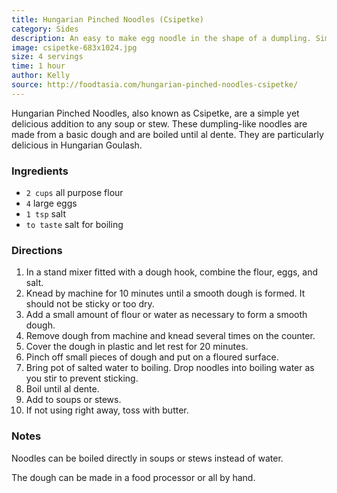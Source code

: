 ```yaml
---
title: Hungarian Pinched Noodles (Csipetke)
category: Sides
description: An easy to make egg noodle in the shape of a dumpling. Simply pinch small pieces off of ball of noodle dough, drop into boiling water, and cook until al dente. Add Hungarian Pinched Noodles to soups and stews for instant comfort food.
image: csipetke-683x1024.jpg
size: 4 servings
time: 1 hour
author: Kelly
source: http://foodtasia.com/hungarian-pinched-noodles-csipetke/
---
```


Hungarian Pinched Noodles, also known as Csipetke, are a simple yet delicious addition to any soup or stew. These dumpling-like noodles are made from a basic dough and are boiled until al dente. They are particularly delicious in Hungarian Goulash.

### Ingredients

* `2 cups` all purpose flour
* `4` large eggs
* `1 tsp` salt
* `to taste` salt for boiling

### Directions

1. In a stand mixer fitted with a dough hook, combine the flour, eggs, and salt.
2. Knead by machine for 10 minutes until a smooth dough is formed. It should not be sticky or too dry.
3. Add a small amount of flour or water as necessary to form a smooth dough.
4. Remove dough from machine and knead several times on the counter.
5. Cover the dough in plastic and let rest for 20 minutes.
6. Pinch off small pieces of dough and put on a floured surface.
7. Bring pot of salted water to boiling. Drop noodles into boiling water as you stir to prevent sticking.
8. Boil until al dente.
9. Add to soups or stews.
10. If not using right away, toss with butter.

### Notes

Noodles can be boiled directly in soups or stews instead of water.

The dough can be made in a food processor or all by hand.